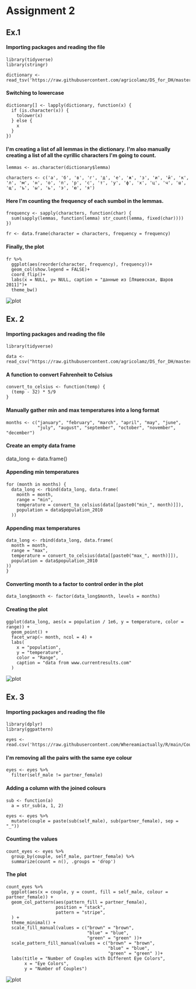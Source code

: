 # Assignment 2

## Ex.1 

#### Importing packages and reading the file
```
library(tidyverse)
library(stringr)

dictionary <- read_tsv('https://raw.githubusercontent.com/agricolamz/DS_for_DH/master/data/freq_dict_2011.csv')
```
#### Switching to lowercase
```
dictionary[] <- lapply(dictionary, function(x) {
  if (is.character(x)) {
    tolower(x)
  } else {
    x
  }
})
```
#### I'm creating a list of all lemmas in the dictionary. I'm also manually creating a list of all the cyrillic characters I'm going to count.
```
lemmas <- as.character(dictionary$lemma)

characters <- c('а', 'б', 'в', 'г', 'д', 'е', 'ж', 'з', 'и', 'й', 'к', 'л', 'м', 'н', 'о', 'п', 'р', 'с', 'т', 'у', 'ф', 'х', 'ц', 'ч', 'ш', 'щ', 'ъ', 'ы', 'ь', 'э', 'ю', 'я')
```
#### Here I'm counting the frequency of each sumbol in the lemmas.
```
frequency <- sapply(characters, function(char) {
  sum(sapply(lemmas, function(lemma) str_count(lemma, fixed(char))))
})

fr <- data.frame(character = characters, frequency = frequency)
```
#### Finally, the plot
```
fr %>%
  ggplot(aes(reorder(character, frequency), frequency))+
  geom_col(show.legend = FALSE)+
  coord_flip()+
  labs(x = NULL, y= NULL, caption = "данные из [Ляшевская, Шаров 2011]")+
  theme_bw()
```

![plot](plot1.jpg)

## Ex. 2
#### Importing packages and reading the file
```
library(tidyverse)

data <- read_csv("https://raw.githubusercontent.com/agricolamz/DS_for_DH/master/data/us_city_average_temperature.csv")
```
#### A function to convert Fahrenheit to Celsius
```
convert_to_celsius <- function(temp) {
  (temp - 32) * 5/9
}
```

#### Manually gather min and max temperatures into a long format
```
months <- c("january", "february", "march", "april", "may", "june",
            "july", "august", "september", "october", "november", "december")
```

#### Create an empty data frame
data_long <- data.frame()

#### Appending min temperatures
```
for (month in months) {
  data_long <- rbind(data_long, data.frame(
    month = month,
    range = "min",
    temperature = convert_to_celsius(data[[paste0("min_", month)]]),
    population = data$population_2010
  ))
```
  
  #### Appending max temperatures
  ```
  data_long <- rbind(data_long, data.frame(
    month = month,
    range = "max",
    temperature = convert_to_celsius(data[[paste0("max_", month)]]),
    population = data$population_2010
  ))
}
```

#### Converting month to a factor to control order in the plot
```
data_long$month <- factor(data_long$month, levels = months)
```

#### Creating the plot
```
ggplot(data_long, aes(x = population / 1e6, y = temperature, color = range)) +
  geom_point() +
  facet_wrap(~ month, ncol = 4) +
  labs(
    x = "population",
    y = "temperature",
    color = "Range",
    caption = "data from www.currentresults.com"
  )
```
![plot](plot2.jpg)

## Ex. 3
#### Importing packages and reading the file
```
library(dplyr)
library(ggpattern)

eyes <- read.csv('https://raw.githubusercontent.com/Whereamiactually/R/main/Couple%20Eye%20Colors.csv')
```
#### I'm removing all the pairs with the same eye colour
```
eyes <- eyes %>%
  filter(self_male != partner_female)
```
#### Adding a column with the joined colours
```
sub <- function(a)
  a = str_sub(a, 1, 2)

eyes <- eyes %>%
  mutate(couple = paste(sub(self_male), sub(partner_female), sep = "_"))
```
#### Countimg the values
```
count_eyes <- eyes %>%
  group_by(couple, self_male, partner_female) %>%
  summarize(count = n(), .groups = 'drop')
```
#### The plot
```
count_eyes %>%
  ggplot(aes(x = couple, y = count, fill = self_male, colour = partner_female)) +
  geom_col_pattern(aes(pattern_fill = partner_female), 
                   position = "stack", 
                   pattern = "stripe", 
  ) +
  theme_minimal() +
  scale_fill_manual(values = c("brown" = "brown", 
                               "blue" = "blue", 
                               "green" = "green" ))+
  scale_pattern_fill_manual(values = c("brown" = "brown", 
                                       "blue" = "blue", 
                                       "green" = "green" ))+
  labs(title = "Number of Couples with Different Eye Colors",
       x = "Eye Colors",
       y = "Number of Couples")
```

![plot](plot3.jpg)
